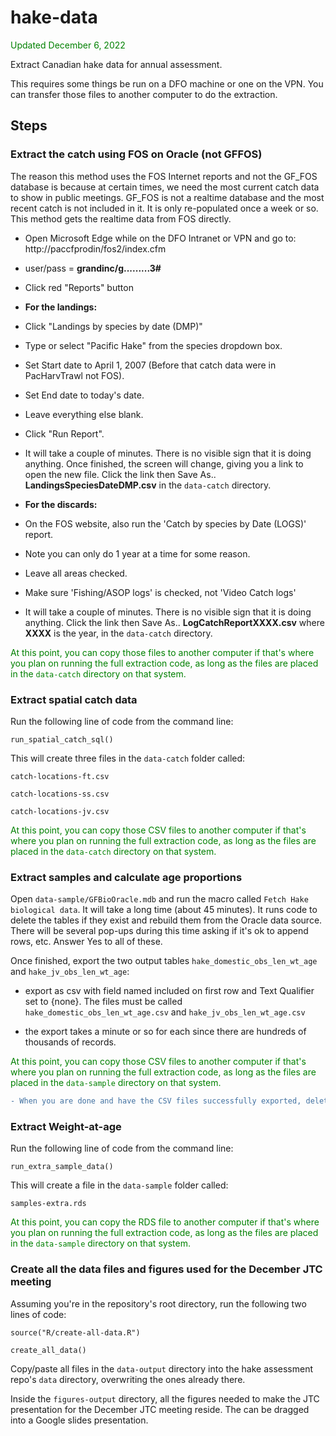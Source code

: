 # hake-data
<span style="color:green">Updated December 6, 2022</span>

Extract Canadian hake data for annual assessment.

This requires some things be run on a DFO machine or one on the VPN.
You can transfer those files to another computer to do the extraction.

## Steps

### Extract the catch using FOS on Oracle (not GFFOS)

  The reason this method uses the FOS Internet reports and not the GF_FOS database is because at certain times,
  we need the most current catch data to show in public meetings. GF_FOS is not a realtime
  database and the most recent catch is not included in it. It is only re-populated once a week or so.
  This method gets the realtime data from FOS directly.

   - Open Microsoft Edge while on the DFO Intranet or VPN and go to:
     http://paccfprodin/fos2/index.cfm
   - user/pass = **grandinc/g.........3#**
   - Click red "Reports" button

   - **For the landings:**
   - Click "Landings by species by date (DMP)"
   - Type or select "Pacific Hake" from the species dropdown box.
   - Set Start date to April 1, 2007 (Before that catch data were in PacHarvTrawl not FOS).
   - Set End date to today's date.
   - Leave everything else blank.
   - Click "Run Report".
   - It will take a couple of minutes. There is no visible sign that it is doing anything.
     Once finished, the screen will change, giving you a link to open the new file.
     Click the link then Save As.. **LandingsSpeciesDateDMP.csv** in the `data-catch` directory.

   - **For the discards:**
   - On the FOS website, also run the 'Catch by species by Date (LOGS)' report.
   - Note you can only do 1 year at a time for some reason.
   - Leave all areas checked.
   - Make sure 'Fishing/ASOP logs' is checked, not 'Video Catch logs'
   - It will take a couple of minutes. There is no visible sign that it is doing anything.
     Click the link then Save As.. **LogCatchReportXXXX.csv** where **XXXX** is the year,
     in the `data-catch` directory.

  <span style="color:green">At this point, you can copy those files to another computer if that's
  where you plan on running the full extraction code, as long as the files are placed in the
  `data-catch` directory on that system.</span>

### Extract spatial catch data

Run the following line of code from the command line:

`run_spatial_catch_sql()`

This will create three files in the `data-catch` folder called:

`catch-locations-ft.csv`

`catch-locations-ss.csv`

`catch-locations-jv.csv`

  <span style="color:green">At this point, you can copy those CSV files to another computer if that's
  where you plan on running the full extraction code, as long as the files are placed in the
  `data-catch` directory on that system.</span>
  
### Extract samples and calculate age proportions

Open `data-sample/GFBioOracle.mdb` and run the macro called `Fetch Hake biological data`.
It will take a long time (about 45 minutes). It runs code to delete the tables
if they exist and rebuild them from the Oracle data source. There will be
several pop-ups during this time asking if it's ok to append rows, etc. Answer Yes
to all of these.

Once finished, export the two output tables `hake_domestic_obs_len_wt_age` and
`hake_jv_obs_len_wt_age`:

 - export as csv with field named included on first row and Text Qualifier set
   to {none}. The files must be called `hake_domestic_obs_len_wt_age.csv` and
   `hake_jv_obs_len_wt_age.csv`
   
 - the export takes a minute or so for each since there are hundreds of
   thousands of records.

  <span style="color:green">At this point, you can copy those CSV files to another computer if that's
  where you plan on running the full extraction code, as long as the files are placed in the
  `data-sample` directory on that system.</span>
  
  ```diff
  - When you are done and have the CSV files successfully exported, delete the tables inside the Access database and then run the "Database compact and repair" tool. This ensures if you accidentally commit the `data-sample/GFBioOracle.mdb` it will not be massive and ruin your repository. It can be several Gigabytes in size when populated.
 ```

### Extract Weight-at-age

Run the following line of code from the command line:

`run_extra_sample_data()`

This will create a file in the `data-sample` folder called:

`samples-extra.rds`

  <span style="color:green">At this point, you can copy the RDS file to another computer if that's
  where you plan on running the full extraction code, as long as the files are placed in the
  `data-sample` directory on that system.</span>

### Create all the data files and figures used for the December JTC meeting

Assuming you're in the repository's root directory, run the following two lines of code:

`source("R/create-all-data.R")`

`create_all_data()`

Copy/paste all files in the `data-output` directory into the hake assessment repo's `data` directory,
overwriting the ones already there.

Inside the `figures-output` directory, all the figures needed to make the JTC presentation for
the December JTC meeting reside. The can be dragged into a Google slides presentation.
